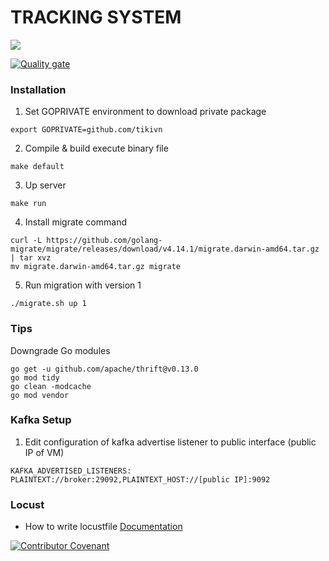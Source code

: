 # TRACKING SYSTEM
[![](https://travis-ci.com/Tracking-SYS/tracking-go.svg?branch=main)](https://travis-ci.com/github/Tracking-SYS/tracking-go/builds)

[![Quality gate](https://sonarcloud.io/api/project_badges/quality_gate?project=Tracking-SYS_tracking-go)](https://sonarcloud.io/dashboard?id=Tracking-SYS_tracking-go)
### Installation

1. Set GOPRIVATE environment to download private package
```
export GOPRIVATE=github.com/tikivn
```
2. Compile & build execute binary file
```
make default
```
3. Up server
```
make run
```
4. Install migrate command
```
curl -L https://github.com/golang-migrate/migrate/releases/download/v4.14.1/migrate.darwin-amd64.tar.gz | tar xvz
mv migrate.darwin-amd64.tar.gz migrate
```
5. Run migration with version 1
```
./migrate.sh up 1
```
### Tips

Downgrade Go modules
```
go get -u github.com/apache/thrift@v0.13.0
go mod tidy
go clean -modcache
go mod vendor
```

### Kafka Setup
1. Edit configuration of kafka advertise listener to public interface (public IP of VM)
```
KAFKA_ADVERTISED_LISTENERS: PLAINTEXT://broker:29092,PLAINTEXT_HOST://[public IP]:9092
```

### Locust 
* How to write locustfile
[Documentation](https://docs.locust.io/en/latest/writing-a-locustfile.html)

[![Contributor Covenant](https://img.shields.io/badge/Contributor%20Covenant-2.0-4baaaa.svg)](CODE_OF_CONDUCT.md)
